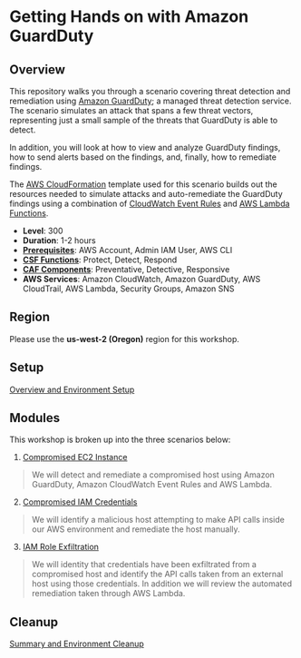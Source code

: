 # Getting Hands on with Amazon GuardDuty

## Overview
This repository walks you through a scenario covering threat detection and remediation using <a href="https://aws.amazon.com/guardduty/" target="_blank">Amazon GuardDuty</a>; a managed threat detection service. The scenario simulates an attack that spans a few threat vectors, representing just a small sample of the threats that GuardDuty is able to detect.

In addition, you will look at how to view and analyze GuardDuty findings, how to send alerts based on the findings, and, finally, how to remediate findings.

The <a href="https://aws.amazon.com/cloudformation/" target="_blank">AWS CloudFormation</a> template used for this scenario builds out the resources needed to simulate attacks and auto-remediate the GuardDuty findings using a combination of <a href="https://docs.aws.amazon.com/AmazonCloudWatch/latest/events/WhatIsCloudWatchEvents.html" target="_blank">CloudWatch Event Rules</a> and <a href="https://aws.amazon.com/lambda/" target="_blank">AWS Lambda Functions</a>.  

* **Level**: 300
* **Duration**: 1-2 hours
* **<a href="https://awssecworkshops.com/getting-started/" target="_blank">Prerequisites</a>**: AWS Account, Admin IAM User, AWS CLI
* **<a href="https://www.nist.gov/cyberframework/online-learning/components-framework" target="_blank">CSF Functions</a>**: Protect, Detect, Respond
* **<a href="https://d0.awsstatic.com/whitepapers/AWS_CAF_Security_Perspective.pdf" target="_blank">CAF Components</a>**: Preventative, Detective, Responsive
* **AWS Services**: Amazon CloudWatch, Amazon GuardDuty, AWS CloudTrail, AWS Lambda, Security Groups, Amazon SNS

## Region
Please use the **us-west-2 (Oregon)** region for this workshop.

## Setup

[Overview and Environment Setup](./setup.md)

## Modules

This workshop is broken up into the three scenarios below:

1. [Compromised EC2 Instance](./scenario1/index.md)
> We will detect and remediate a compromised host using Amazon GuardDuty, Amazon CloudWatch Event Rules and AWS Lambda.

2. [Compromised IAM Credentials](./scenario2/index.md)
> We will identify a malicious host attempting to make API calls inside our AWS environment and remediate the host manually.

3. [IAM Role Exfiltration](./scenario3/index.md)
> We will identity that credentials have been exfiltrated from a compromised host and identify the API calls taken from an external host using those credentials. In addition we will review the automated remediation taken through AWS Lambda.

## Cleanup

[Summary and Environment Cleanup](./summary.md)

